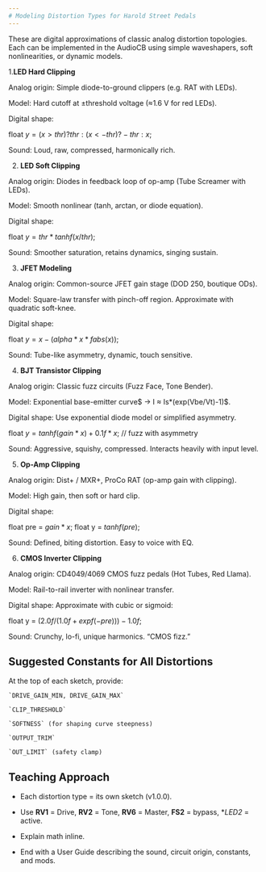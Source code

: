 ```yaml
---
# Modeling Distortion Types for Harold Street Pedals
---
```


These are digital approximations of classic analog distortion topologies. Each can be implemented in the AudioCB using simple waveshapers, soft nonlinearities, or dynamic models. 

1.**LED Hard Clipping**

Analog origin: Simple diode-to-ground clippers (e.g. RAT with LEDs).

Model: Hard cutoff at ±threshold voltage (≈1.6 V for red LEDs).

Digital shape:

float $y = (x > thr) ? thr : (x < -thr) ? -thr : x$;

Sound: Loud, raw, compressed, harmonically rich.


2. **LED Soft Clipping**

Analog origin: Diodes in feedback loop of op-amp (Tube Screamer with LEDs).

Model: Smooth nonlinear (tanh, arctan, or diode equation).

Digital shape:

float $y = thr * tanhf(x / thr)$;

Sound: Smoother saturation, retains dynamics, singing sustain.


3. **JFET Modeling**

Analog origin: Common-source JFET gain stage (DOD 250, boutique ODs).

Model: Square-law transfer with pinch-off region. Approximate with quadratic soft-knee.

Digital shape:

float $y = x - (alpha * x * fabs(x))$;

Sound: Tube-like asymmetry, dynamic, touch sensitive.


4. **BJT Transistor Clipping**

Analog origin: Classic fuzz circuits (Fuzz Face, Tone Bender).

Model: Exponential base-emitter curve$ → I ≈ Is*(exp(Vbe/Vt)-1)$.

Digital shape: Use exponential diode model or simplified asymmetry.

float $y = tanhf(gain * x) + 0.1f * x$; // fuzz with asymmetry

Sound: Aggressive, squishy, compressed. Interacts heavily with input level.


5. **Op-Amp Clipping**

Analog origin: Dist+ / MXR+, ProCo RAT (op-amp gain with clipping).

Model: High gain, then soft or hard clip.

Digital shape:

float pre = $gain * x$;
float y   = $tanhf(pre);$

Sound: Defined, biting distortion. Easy to voice with EQ.


6. **CMOS Inverter Clipping**

Analog origin: CD4049/4069 CMOS fuzz pedals (Hot Tubes, Red Llama).

Model: Rail-to-rail inverter with nonlinear transfer.

Digital shape: Approximate with cubic or sigmoid:

float y = $(2.0f / (1.0f + expf(-pre))) - 1.0f$;

Sound: Crunchy, lo-fi, unique harmonics. “CMOS fizz.”


## Suggested Constants for All Distortions

At the top of each sketch, provide:

	`DRIVE_GAIN_MIN, DRIVE_GAIN_MAX`

	`CLIP_THRESHOLD`

	`SOFTNESS` (for shaping curve steepness)

	`OUTPUT_TRIM`

	`OUT_LIMIT` (safety clamp)
	

## Teaching Approach

- Each distortion type = its own sketch (v1.0.0).

- Use **RV1** = Drive, **RV2** = Tone, **RV6** = Master, **FS2** = bypass, **LED2* = active.

- Explain math inline.

- End with a User Guide describing the sound, circuit origin, constants, and mods.